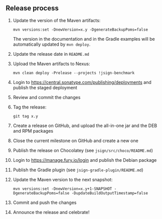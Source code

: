Release process
---------------

1. Update the version of the Maven artifacts:

       mvn versions:set -DnewVersion=x.y -DgenerateBackupPoms=false

   The version in the documentation and in the Gradle examples will be automatically updated by `mvn deploy`.

1. Update the release date in `README.md`

1. Upload the Maven artifacts to Nexus:

       mvn clean deploy -Prelease --projects !jsign-benchmark

1. Login to https://central.sonatype.com/publishing/deployments and publish the staged deployment

1. Review and commit the changes

1. Tag the release:

       git tag x.y

1. Create a release on GitHub, and upload the all-in-one jar and the DEB and RPM packages

1. Close the current milestone on GitHub and create a new one

1. Publish the release on Chocolatey (see `jsign/src/choco/README.md`)

1. Login to https://manage.fury.io/login and publish the Debian package

1. Publish the Gradle plugin (see `jsign-gradle-plugin/README.md`)

1. Update the Maven version to the next snapshot:

       mvn versions:set -DnewVersion=x.y+1-SNAPSHOT -DgenerateBackupPoms=false -DupdateBuildOutputTimestamp=false

1. Commit and push the changes

1. Announce the release and celebrate!
